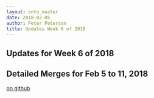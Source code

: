 ```yaml
---
layout: onto_master
date: 2018-02-05
author: Peter Peterson
title: Updates Week 6 of 2018
---
```

Updates for Week 6 of 2018
--------------------------

Detailed Merges for Feb 5 to 11, 2018
-------------------------------------
[on github](https://github.com/mantidproject/mantid/pulls?q=is%3Apr+merged%3A2018-02-06..2018-02-11)

